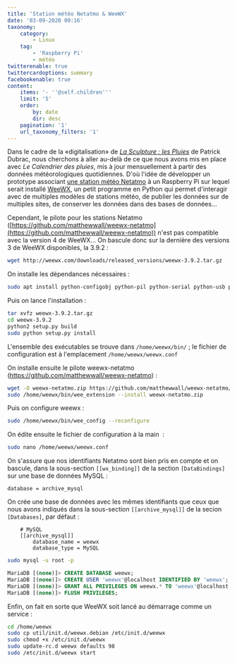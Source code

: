 ```yaml
---
title: 'Station météo Netatmo & WeeWX'
date: '03-09-2020 09:16'
taxonomy:
    category:
        - Linux
    tag:
        - 'Raspberry Pi'
        - météo
twitterenable: true
twittercardoptions: summary
facebookenable: true
content:
    items: '- ''@self.children'''
    limit: '5'
    order:
        by: date
        dir: desc
    pagination: '1'
    url_taxonomy_filters: '1'
---
```


Dans le cadre de la «digitalisation» de [_La Sculpture : les Pluies_](http://patrickdubrac.fr/-La-Sculpture-les-Pluies-) de Patrick Dubrac, nous cherchons à aller au-delà de ce que nous avons mis en place avec _Le Calendrier des pluies_, mis à jour mensuellement à partir des données météorologiques quotidiennes. D'où l'idée de développer un prototype associant [une station météo Netatmo](https://www.netatmo.com/fr-fr/weather/weatherstation) à un Raspberry Pi sur lequel serait installé [WeeWX](http://weewx.com/), un petit programme en Python qui permet d'interagir avec de multiples modèles de stations météo, de publier les données sur de multiples sites, de conserver les données dans des bases de données...

Cependant, le pilote pour les stations Netatmo ([https://github.com/matthewwall/weewx-netatmo](https://github.com/matthewwall/weewx-netatmo)) n'est pas compatible avec la version 4 de WeeWX... On bascule donc sur la dernière des versions 3 de WeeWX disponibles, la 3.9.2&nbsp;:

```bash
wget http://weewx.com/downloads/released_versions/weewx-3.9.2.tar.gz
```

On installe les dépendances nécessaires :

```bash
sudo apt install python-configobj python-pil python-serial python-usb python-pip python-cheetah python-ephem mariadb-client python-mysqldb
```

Puis on lance l'installation :

```bash
tar xvfz weewx-3.9.2.tar.gz
cd weewx-3.9.2
python2 setup.py build
sudo python setup.py install
```

L'ensemble des exécutables se trouve dans `/home/weewx/bin/` ; le fichier de configuration est à l'emplacement `/home/weewx/weewx.conf`


On installe ensuite le pilote weewx-netatmo (https://github.com/matthewwall/weewx-netatmo)&nbsp;:

```bash
wget -O weewx-netatmo.zip https://github.com/matthewwall/weewx-netatmo/archive/master.zip
sudo /home/weewx/bin/wee_extension --install weewx-netatmo.zip
```

Puis on configure weewx :

```bash
sudo /home/weewx/bin/wee_config --reconfigure
```

On édite ensuite le fichier de configuration à la main &nbsp;:

```bash
sudo nano /home/weewx/weewx.conf
```

On s'assure que nos identifiants Netatmo sont bien pris en compte et on bascule, dans la sous-section `[[wx_binding]]` de la section `[DataBindings]` sur une base de données MySQL&nbsp;:

```
database = archive_mysql
```

On crée une base de données avec les mêmes identifiants que ceux que nous avons indiqués dans la sous-section `[[archive_mysql]]` de la secion `[Databases]`, par défaut&nbsp;:

```
    # MySQL
    [[archive_mysql]]
        database_name = weewx
        database_type = MySQL
```

```bash
sudo mysql -u root -p
```

```sql
MariaDB [(none)]> CREATE DATABASE weewx;
MariaDB [(none)]> CREATE USER 'weewx'@localhost IDENTIFIED BY 'weewx';
MariaDB [(none)]> GRANT ALL PRIVILEGES ON weewx.* TO 'weewx'@localhost;
MariaDB [(none)]> FLUSH PRIVILEGES;
```

Enfin, on fait en sorte que WeeWX soit lancé au démarrage comme un service :

```bash
cd /home/weewx
sudo cp util/init.d/weewx.debian /etc/init.d/weewx
sudo chmod +x /etc/init.d/weewx
sudo update-rc.d weewx defaults 98
sudo /etc/init.d/weewx start
```